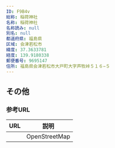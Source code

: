 ```yaml
---
ID: F9B4v
総称: 稲荷神社
名称: 稲荷神社
名称読み: null
別名: null
都道府県: 福島県
区域: 会津若松市
緯度: 37.3633781
経度: 139.9180338
郵便番号: 9695147
住所: 福島県会津若松市大戸町大字芦牧峠５１６−５
---
```


## その他

### 参考URL

| URL | 説明          |
| --- | ------------- |
|     | OpenStreetMap |
